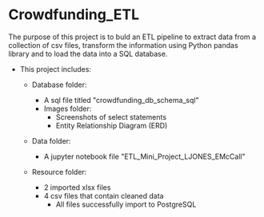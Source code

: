 # Crowdfunding_ETL
The purpose of this project is to buld an ETL pipeline to extract data from a collection of csv files, transform the information using Python pandas library and to load the
data into a SQL database.

* This project includes:
    * Database folder:
        * A sql file titled "crowdfunding_db_schema_sql"
        * Images folder:
            * Screenshots of select statements
            * Entity Relationship Diagram (ERD)

    * Data folder:
        * A jupyter notebook file "ETL_Mini_Project_LJONES_EMcCall" 

    * Resource folder:
        * 2 imported xlsx files
        * 4 csv files that contain cleaned data
            * All files successfully import to PostgreSQL

     

   
     


